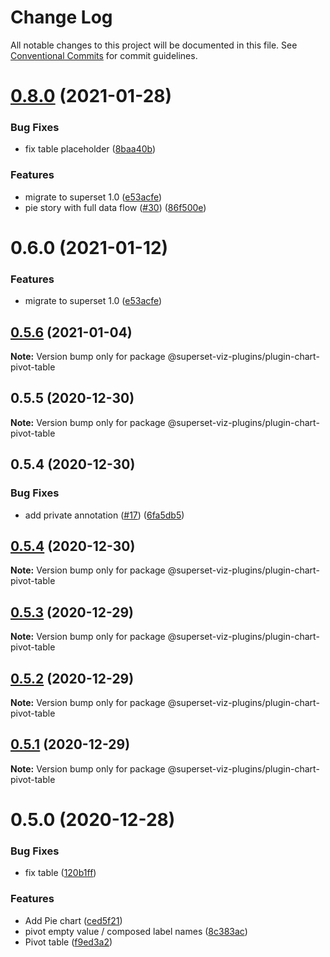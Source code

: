 # Change Log

All notable changes to this project will be documented in this file.
See [Conventional Commits](https://conventionalcommits.org) for commit guidelines.

# [0.8.0](https://github.com/nielsen-oss/superset-viz-plugins/compare/@superset-viz-plugins/plugin-chart-pivot-table@0.7.1...@superset-viz-plugins/plugin-chart-pivot-table@0.8.0) (2021-01-28)


### Bug Fixes

* fix table placeholder ([8baa40b](https://github.com/nielsen-oss/superset-viz-plugins/commit/8baa40bd3a8841866124ba1c6813bdbfb8b5608c))


### Features

* migrate to superset 1.0 ([e53acfe](https://github.com/nielsen-oss/superset-viz-plugins/commit/e53acfed93ee1f39fcd8a63b065b284ab513b692))
* pie story with full data flow ([#30](https://github.com/nielsen-oss/superset-viz-plugins/issues/30)) ([86f500e](https://github.com/nielsen-oss/superset-viz-plugins/commit/86f500ee3b59c90c564ca9a5eb6a5266eb10bbcb))





# 0.6.0 (2021-01-12)


### Features

* migrate to superset 1.0 ([e53acfe](https://github.com/nielsen-oss/superset-viz-plugins/commit/e53acfed93ee1f39fcd8a63b065b284ab513b692))





## [0.5.6](https://github.com/nielsen-oss/superset-viz-plugins/compare/@superset-viz-plugins/plugin-chart-pivot-table@0.5.5...@superset-viz-plugins/plugin-chart-pivot-table@0.5.6) (2021-01-04)

**Note:** Version bump only for package @superset-viz-plugins/plugin-chart-pivot-table





## 0.5.5 (2020-12-30)

**Note:** Version bump only for package @superset-viz-plugins/plugin-chart-pivot-table





## 0.5.4 (2020-12-30)


### Bug Fixes

* add private annotation ([#17](https://github.com/nielsen-oss/superset-viz-plugins/issues/17)) ([6fa5db5](https://github.com/nielsen-oss/superset-viz-plugins/commit/6fa5db5cff10792d6f14eb82f30067c8dc3e2c71))





## [0.5.4](https://github.com/nielsen-oss/superset-viz-plugins/compare/@superset-viz-plugins/plugin-chart-pivot-table@0.5.3...@superset-viz-plugins/plugin-chart-pivot-table@0.5.4) (2020-12-30)

**Note:** Version bump only for package @superset-viz-plugins/plugin-chart-pivot-table





## [0.5.3](https://github.com/nielsen-oss/superset-viz-plugins/compare/@superset-viz-plugins/plugin-chart-pivot-table@0.5.2...@superset-viz-plugins/plugin-chart-pivot-table@0.5.3) (2020-12-29)

**Note:** Version bump only for package @superset-viz-plugins/plugin-chart-pivot-table





## [0.5.2](https://github.com/nielsen-oss/superset-viz-plugins/compare/@superset-viz-plugins/plugin-chart-pivot-table@0.5.1...@superset-viz-plugins/plugin-chart-pivot-table@0.5.2) (2020-12-29)

**Note:** Version bump only for package @superset-viz-plugins/plugin-chart-pivot-table





## [0.5.1](https://github.com/nielsen-oss/superset-viz-plugins/compare/@superset-viz-plugins/plugin-chart-pivot-table@0.5.0...@superset-viz-plugins/plugin-chart-pivot-table@0.5.1) (2020-12-29)

**Note:** Version bump only for package @superset-viz-plugins/plugin-chart-pivot-table





# 0.5.0 (2020-12-28)


### Bug Fixes

* fix table ([120b1ff](https://github.com/nielsen-oss/superset-viz-plugins/commit/120b1ffc83897eddcdad5a051deabedff1f8aff2))


### Features

* Add Pie chart ([ced5f21](https://github.com/nielsen-oss/superset-viz-plugins/commit/ced5f2185ddfec2003d0b88b42c075beea0f0cb2))
* pivot empty value / composed label names ([8c383ac](https://github.com/nielsen-oss/superset-viz-plugins/commit/8c383ac4305eabf1b6c71961e55717e980a208da))
* Pivot table ([f9ed3a2](https://github.com/nielsen-oss/superset-viz-plugins/commit/f9ed3a29eeff8e173e5f708e2278212651b11fbf))
